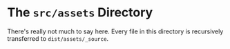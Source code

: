 # The `src/assets` Directory

There's really not much to say here. Every file in this directory is recursively transferred to `dist/assets/_source`.